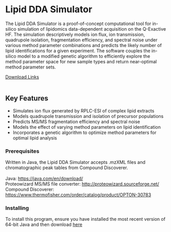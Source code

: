 # Lipid DDA Simulator

The Lipid DDA Simulator is a proof-of-concept computational tool for in-silico simulation of lipidomics data-dependent acquisition on the Q-Exactive HF.  The simulation descriptively models ion flux, ion transmission, quadrupole isolation, fragmentation efficiency, and spectral noise under various method parameter combinations and predicts the likely number of lipid identifications for a given experiment.  The software couples the in-silico model to a modified genetic algorithm to efficiently explore the method parameter space for new sample types and return near-optimal method parameter sets.

[Download Links](https://github.com/coongroup/Lipid-DDA-Simulator/releases/latest)
<br><br>

## Key Features

* Simulates ion flux generated by RPLC-ESI of complex lipid extracts
* Models quadrupole transmission and isolation of precursor populations
* Predicts MS/MS fragmentation efficiency and spectral noise
* Models the effect of varying method parameters on lipid identification
* Incorporates a genetic algorithm to optimize method parameters for optimal lipid analysis

### Prerequisites

Written in Java, the Lipid DDA Simulator accepts .mzXML files and chromatographic peak tables from Compound Discoverer.<br><br>
Java: https://java.com/en/download/<br>
Proteowizard MS/MS file converter: http://proteowizard.sourceforge.net/ <br>
Compound Discoverer: https://www.thermofisher.com/order/catalog/product/OPTON-30783<br>

### Installing

To install this program, ensure you have installed the most recent version of 64-bit Java and then download [here](https://github.com/coongroup/Lipid-DDA-Simulator/releases/latest)
